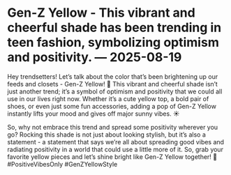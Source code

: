 # Gen-Z Yellow - This vibrant and cheerful shade has been trending in teen fashion, symbolizing optimism and positivity. — 2025-08-19

Hey trendsetters! Let’s talk about the color that’s been brightening up our feeds and closets - Gen-Z Yellow! 🌟 This vibrant and cheerful shade isn’t just another trend; it’s a symbol of optimism and positivity that we could all use in our lives right now. Whether it’s a cute yellow top, a bold pair of shoes, or even just some fun accessories, adding a pop of Gen-Z Yellow instantly lifts your mood and gives off major sunny vibes. ☀️

So, why not embrace this trend and spread some positivity wherever you go? Rocking this shade is not just about looking stylish, but it’s also a statement - a statement that says we’re all about spreading good vibes and radiating positivity in a world that could use a little more of it. So, grab your favorite yellow pieces and let’s shine bright like Gen-Z Yellow together! 💛 #PositiveVibesOnly #GenZYellowStyle